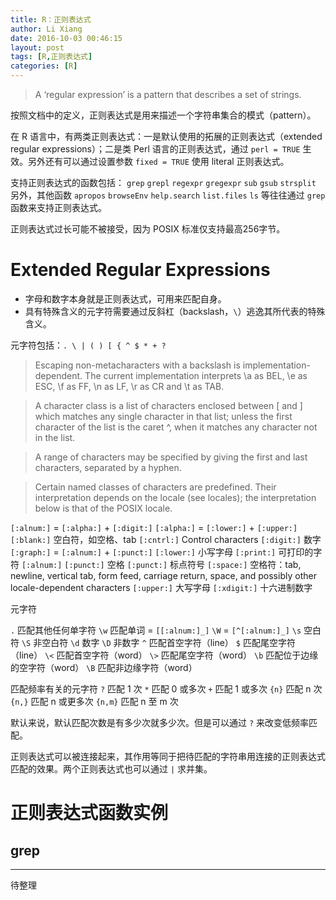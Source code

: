 ```yaml
---
title: R：正则表达式
author: Li Xiang
date: 2016-10-03 00:46:15
layout: post
tags: [R,正则表达式]
categories: [R]
---
```


> A ‘regular expression’ is a pattern that describes a set of strings.

按照文档中的定义，正则表达式是用来描述一个字符串集合的模式（pattern）。

在 R 语言中，有两类正则表达式：一是默认使用的拓展的正则表达式（extended regular expressions）；二是类 Perl 语言的正则表达式，通过 `perl = TRUE` 生效。另外还有可以通过设置参数 `fixed = TRUE` 使用 literal 正则表达式。

支持正则表达式的函数包括：
`grep` `grepl` `regexpr` `gregexpr` `sub` `gsub` `strsplit`
另外，其他函数 `apropos` `browseEnv` `help.search` `list.files` `ls` 等往往通过 `grep` 函数来支持正则表达式。

正则表达式过长可能不被接受，因为 POSIX 标准仅支持最高256字节。

# Extended Regular Expressions

- 字母和数字本身就是正则表达式，可用来匹配自身。
- 具有特殊含义的元字符需要通过反斜杠（backslash，`\`）逃逸其所代表的特殊含义。

元字符包括：`. \ | ( ) [ { ^ $ * + ?`

> Escaping non-metacharacters with a backslash is implementation-dependent. The current implementation interprets \a as BEL, \e as ESC, \f as FF, \n as LF, \r as CR and \t as TAB.

> A character class is a list of characters enclosed between [ and ] which matches any single character in that list; unless the first character of the list is the caret ^, when it matches any character not in the list.

> A range of characters may be specified by giving the first and last characters, separated by a hyphen.

> Certain named classes of characters are predefined. Their interpretation depends on the locale (see locales); the interpretation below is that of the POSIX locale.

`[:alnum:]` = `[:alpha:]` + `[:digit:]`
`[:alpha:]` = `[:lower:]` + `[:upper:]`
`[:blank:]` 空白符，如空格、tab
`[:cntrl:]` Control characters
`[:digit:]` 数字
`[:graph:]` = `[:alnum:]` + `[:punct:]`
`[:lower:]` 小写字母
`[:print:]` 可打印的字符 `[:alnum:]` `[:punct:]` 空格
`[:punct:]` 标点符号
`[:space:]` 空格符：tab, newline, vertical tab, form feed, carriage return, space, and possibly other locale-dependent characters
`[:upper:]` 大写字母
`[:xdigit:]` 十六进制数字

元字符

`.` 匹配其他任何单字符
`\w` 匹配单词 = `[[:alnum:]_]` `\W` = `[^[:alnum:]_]`
`\s` 空白符 `\S` 非空白符
`\d` 数字 `\D` 非数字
`^` 匹配首空字符（line）
`$` 匹配尾空字符（line）
`\<` 匹配首空字符（word）
`\>` 匹配尾空字符（word）
`\b` 匹配位于边缘的空字符（word）
`\B` 匹配非边缘字符（word）

匹配频率有关的元字符
`?` 匹配 1 次
`*` 匹配 0 或多次
`+` 匹配 1 或多次
`{n}` 匹配 n 次
`{n,}` 匹配 n 或更多次
`{n,m}` 匹配 n 至 m 次

默认来说，默认匹配次数是有多少次就多少次。但是可以通过 `?` 来改变低频率匹配。

正则表达式可以被连接起来，其作用等同于把待匹配的字符串用连接的正则表达式匹配的效果。两个正则表达式也可以通过 `|` 求并集。

# 正则表达式函数实例

## grep

---

待整理
